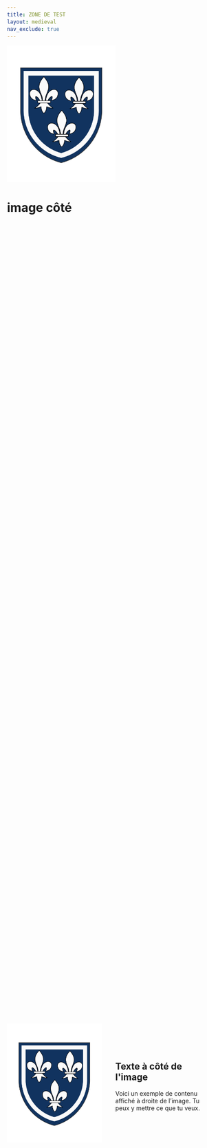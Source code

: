 ```yaml
---
title: ZONE DE TEST
layout: medieval
nav_exclude: true
---
```

<style>
  @import url('https://fonts.googleapis.com/css2?family=IM+Fell+English&display=swap');

  :root {
    --body-background-color: #fdf6e3;
    --body-text-color: #333;
    --link-color: #5b2c6f;
    --nav-background-color: #f1e4c8;
    --nav-border-color: #c8b36b;
    --sidebar-width: 260px;
    --font-family-base: 'IM Fell English', serif;
  }
  .regles {
    background-color: #fffaf0;
    padding: 2rem;
    border: 1px solid #ccc;
    font-family: 'IM Fell English', serif;
  }
  body {
    position: relative;
    margin: 0;
  }

  body::before {
    content: "";
    position: fixed;
    top: 0;
    left: 0;
    width: 100%;
    height: 100%;
    background-image: 
      url("assets/textures/parchemin_1.png");
    background-size: cover;
    background-repeat: no-repeat;
    background-position: center center;
    z-index: -1;
  }
</style>


<img src="assets/armoiries/Emerance.png" alt="Emerance" style="width: 50%; height: 50%; object-fit: cover;">

# image  côté

<div style="display: flex; height: 100vh; align-items: center;">

  <div style="flex: 1 1 50%; display: flex; align-items: center; justify-content: center; height: 100%;">
    <img src="assets/armoiries/Emerance.png" alt="Image" style="max-width: 100%; max-height: 100%; object-fit: contain;">
  </div>

  <div style="flex: 1 1 50%; padding: 2rem;">
    <h2>Texte à côté de l'image</h2>
    <p>Voici un exemple de contenu affiché à droite de l’image. Tu peux y mettre ce que tu veux.</p>
  </div>

</div>
